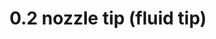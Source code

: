 ---
title: "0.2 nozzle tip (fluid tip)"
price: "TBA"
desc: "Opis nije dostupan"
img_path: "/assets/img/A.MIG-8666.jpg"
brand: AMMO
available: true
cat: "tools"
subcat: "AIRBRUSH SPARE PARTS"
subsubcat: "SS"
---